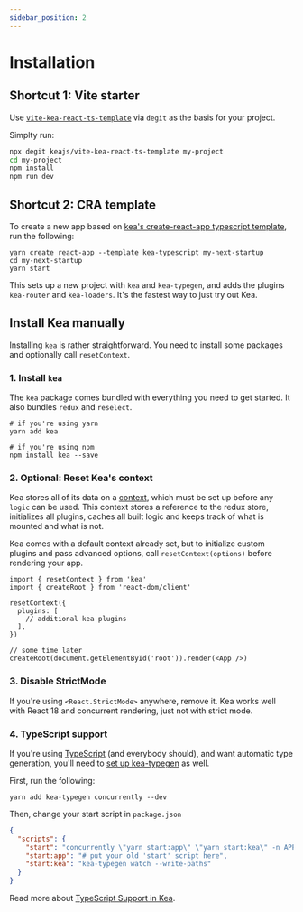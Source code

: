 ```yaml
---
sidebar_position: 2
---
```


# Installation

## Shortcut 1: Vite starter

Use [`vite-kea-react-ts-template`](https://github.com/keajs/vite-kea-react-ts-template) via `degit` as the basis for your project.

Simplty run:

```bash
npx degit keajs/vite-kea-react-ts-template my-project
cd my-project
npm install
npm run dev
```

## Shortcut 2: CRA template

To create a new app based on [kea's create-react-app typescript template](https://github.com/keajs/cra-template-kea-typescript),
run the following:

```shell
yarn create react-app --template kea-typescript my-next-startup
cd my-next-startup
yarn start
```

This sets up a new project with `kea` and `kea-typegen`, and adds
the plugins `kea-router` and `kea-loaders`. It's the fastest way to just try out Kea.

## Install Kea manually

Installing `kea` is rather straightforward. You need to install some packages and optionally call `resetContext`.

### 1. Install `kea`

The `kea` package comes bundled with everything you need to get started. It also bundles `redux` and `reselect`.

```shell
# if you're using yarn
yarn add kea

# if you're using npm
npm install kea --save
```

### 2. Optional: Reset Kea's context

Kea stores all of its data on a [context](/docs/intro/context), which must be set up before any `logic` can be used. This
context stores a reference to the redux store, initializes all plugins, caches all built logic and keeps
track of what is mounted and what is not.

Kea comes with a default context already set, but to initialize custom plugins and pass advanced options, call 
`resetContext(options)` before rendering your app.

```tsx
import { resetContext } from 'kea'
import { createRoot } from 'react-dom/client'

resetContext({
  plugins: [
    // additional kea plugins
  ],
})

// some time later
createRoot(document.getElementById('root')).render(<App />)
```

### 3. Disable StrictMode

If you're using `<React.StrictMode>` anywhere, remove it. Kea works well with React 18 and concurrent rendering, just not with strict mode.

### 4. TypeScript support

If you're using [TypeScript](/docs/intro/typescript) (and everybody should), and want automatic type generation,
you'll need to [set up kea-typegen](/docs/intro/typescript#option-2-kea-typegen) as well.

First, run the following:

```shell
yarn add kea-typegen concurrently --dev
```

Then, change your start script in `package.json`

```json
{
  "scripts": {
    "start": "concurrently \"yarn start:app\" \"yarn start:kea\" -n APP,KEA -c blue,green",
    "start:app": "# put your old 'start' script here",
    "start:kea": "kea-typegen watch --write-paths"
  }
}
```

Read more about [TypeScript Support in Kea](/docs/intro/typescript).
